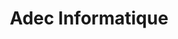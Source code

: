 ---
title: "Adec Informatique"
url: /saint-leonard-de-noblat/adec-informatique/
shop: ordinateur
---